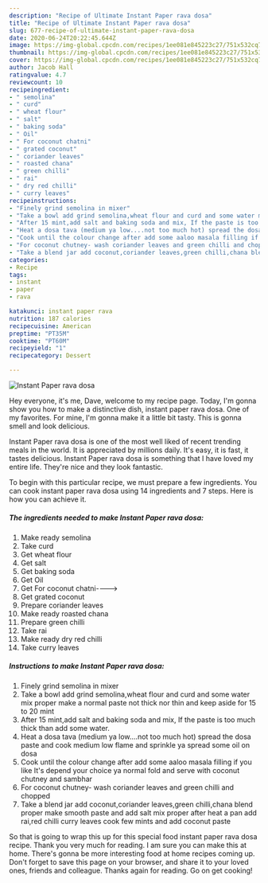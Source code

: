 ```yaml
---
description: "Recipe of Ultimate Instant Paper rava dosa"
title: "Recipe of Ultimate Instant Paper rava dosa"
slug: 677-recipe-of-ultimate-instant-paper-rava-dosa
date: 2020-06-24T20:22:45.644Z
image: https://img-global.cpcdn.com/recipes/1ee081e845223c27/751x532cq70/instant-paper-rava-dosa-recipe-main-photo.jpg
thumbnail: https://img-global.cpcdn.com/recipes/1ee081e845223c27/751x532cq70/instant-paper-rava-dosa-recipe-main-photo.jpg
cover: https://img-global.cpcdn.com/recipes/1ee081e845223c27/751x532cq70/instant-paper-rava-dosa-recipe-main-photo.jpg
author: Jacob Hall
ratingvalue: 4.7
reviewcount: 10
recipeingredient:
- " semolina"
- " curd"
- " wheat flour"
- " salt"
- " baking soda"
- " Oil"
- " For coconut chatni"
- " grated coconut"
- " coriander leaves"
- " roasted chana"
- " green chilli"
- " rai"
- " dry red chilli"
- " curry leaves"
recipeinstructions:
- "Finely grind semolina in mixer"
- "Take a bowl add grind semolina,wheat flour and curd and some water mix proper make a normal paste not thick nor thin and keep aside for 15 to 20 mint"
- "After 15 mint,add salt and baking soda and mix, If the paste is too much thick than add some water."
- "Heat a dosa tava (medium ya low....not too much hot) spread the dosa paste and cook medium low flame and sprinkle ya spread some oil on dosa"
- "Cook until the colour change after add some aaloo masala filling if you like It&#39;s depend your choice ya normal fold and serve with coconut chutney and sambhar"
- "For coconut chutney- wash coriander leaves and green chilli and chopped"
- "Take a blend jar add coconut,coriander leaves,green chilli,chana blend proper make smooth paste and add salt mix proper after heat a pan add rai,red chilli curry leaves cook few mints and add coconut paste"
categories:
- Recipe
tags:
- instant
- paper
- rava

katakunci: instant paper rava 
nutrition: 187 calories
recipecuisine: American
preptime: "PT35M"
cooktime: "PT60M"
recipeyield: "1"
recipecategory: Dessert

---
```



![Instant Paper rava dosa](https://img-global.cpcdn.com/recipes/1ee081e845223c27/751x532cq70/instant-paper-rava-dosa-recipe-main-photo.jpg)

Hey everyone, it's me, Dave, welcome to my recipe page. Today, I'm gonna show you how to make a distinctive dish, instant paper rava dosa. One of my favorites. For mine, I'm gonna make it a little bit tasty. This is gonna smell and look delicious.



Instant Paper rava dosa is one of the most well liked of recent trending meals in the world. It is appreciated by millions daily. It's easy, it is fast, it tastes delicious. Instant Paper rava dosa is something that I have loved my entire life. They're nice and they look fantastic.


To begin with this particular recipe, we must prepare a few ingredients. You can cook instant paper rava dosa using 14 ingredients and 7 steps. Here is how you can achieve it.

<!--inarticleads1-->

##### The ingredients needed to make Instant Paper rava dosa:

1. Make ready  semolina
1. Take  curd
1. Get  wheat flour
1. Get  salt
1. Get  baking soda
1. Get  Oil
1. Get  For coconut chatni----&gt;
1. Get  grated coconut
1. Prepare  coriander leaves
1. Make ready  roasted chana
1. Prepare  green chilli
1. Take  rai
1. Make ready  dry red chilli
1. Take  curry leaves




<!--inarticleads2-->

##### Instructions to make Instant Paper rava dosa:

1. Finely grind semolina in mixer
1. Take a bowl add grind semolina,wheat flour and curd and some water mix proper make a normal paste not thick nor thin and keep aside for 15 to 20 mint
1. After 15 mint,add salt and baking soda and mix, If the paste is too much thick than add some water.
1. Heat a dosa tava (medium ya low....not too much hot) spread the dosa paste and cook medium low flame and sprinkle ya spread some oil on dosa
1. Cook until the colour change after add some aaloo masala filling if you like It&#39;s depend your choice ya normal fold and serve with coconut chutney and sambhar
1. For coconut chutney- wash coriander leaves and green chilli and chopped
1. Take a blend jar add coconut,coriander leaves,green chilli,chana blend proper make smooth paste and add salt mix proper after heat a pan add rai,red chilli curry leaves cook few mints and add coconut paste




So that is going to wrap this up for this special food instant paper rava dosa recipe. Thank you very much for reading. I am sure you can make this at home. There's gonna be more interesting food at home recipes coming up. Don't forget to save this page on your browser, and share it to your loved ones, friends and colleague. Thanks again for reading. Go on get cooking!
